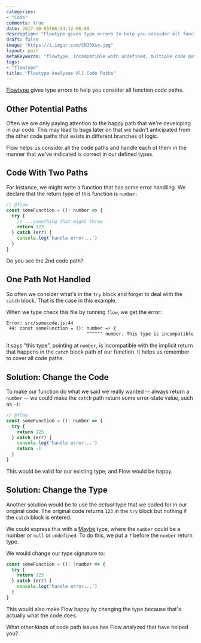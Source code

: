 ```yaml
---
categories:
- "Code"
comments: true
date: 2017-10-05T06:54:12-06:00
description: "Flowtype gives type errors to help you consider all function code paths."
draft: false
image: "https://i.imgur.com/CHJ3Xso.jpg"
layout: post
metaKeywords: "flowtype, incompatible with undefined, multiple code paths"
tags:
- "flowtype"
title: "Flowtype Analyzes All Code Paths"
---
```


[Flowtype](https://flow.org/en/docs/types/maybe/) gives type errors to help you consider all function code paths.

<!--more-->

## Other Potential Paths 

Often we are only paying attention to the happy path that we're developing in our code.  This may lead to bugs later on that we hadn't anticipated from the other code paths that exists in different branches of logic.

Flow helps us consider all the code paths and handle each of them in the manner that we've indicated is correct in our defined types.

## Code With Two Paths

For instance, we might write a function that has some error handling.  We declare that the return type of this function is `number`:

```js
// @flow
const someFunction = (): number => {
  try {
    // ...something that might throw
    return 123
  } catch (err) {
    console.log('handle error...')
  }
}
```

Do you see the 2nd code path?

## One Path Not Handled

So often we consider what's in the `try` block and forget to deal with the `catch` block.  That is the case in this example.

When we type check this file by running `flow`, we get the error:

```bash
Error: src/somecode.js:44
 44: const someFunction = (): number => {
                              ^^^^^^ number. This type is incompatible with an implicitly-returned undefined.
```

It says "this type", pointing at `number`, is incompatible with the implicit return that happens in the `catch` block path of our function.  It helps us remember to cover all code paths.

## Solution: Change the Code

To make our function do what we said we really wanted -- always return a `number` -- we could make the `catch` path return some error-state value, such as `-1`:

```js
// @flow
const someFunction = (): number => {
  try {
    return 123
  } catch (err) {
    console.log('handle error...')
    return -1
  }
}
```

This would be valid for our existing type, and Flow would be happy.

## Solution: Change the Type

Another solution would be to use the _actual_ type that we coded for in our original code.  The original code returns `123` in the `try` block but nothing if the `catch` block is entered.  

We could express this with a [Maybe](https://flow.org/en/docs/types/maybe/) type, where the `number` could be a number or `null` or `undefined`.  To do this, we put a `?` before the `number` return type.

We would change our type signature to:

```js
const someFunction = (): ?number => {
  try {
    return 123
  } catch (err) {
    console.log('handle error...')
  }
}
```

This would also make Flow happy by changing the type because that's actually what the code does.

What other kinds of code path issues has Flow analyzed that have helped you?
